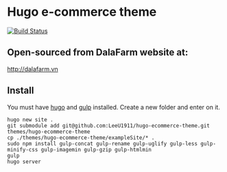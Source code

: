 # Hugo e-commerce theme
[![Build Status](https://travis-ci.org/LeeU1911/dalafarm.svg?branch=master)](https://travis-ci.org/LeeU1911/dalafarm)

## Open-sourced from DalaFarm website at:
http://dalafarm.vn

## Install 

You must have [hugo](https://gohugo.io/getting-started/installing/) and [gulp](https://github.com/gulpjs/gulp/blob/v3.9.1/docs/getting-started.md) installed.
Create a new folder and enter on it.

```
hugo new site .
git submodule add git@github.com:LeeU1911/hugo-ecommerce-theme.git themes/hugo-ecommerce-theme
cp ./themes/hugo-ecommerce-theme/exampleSite/* .
sudo npm install gulp-concat gulp-rename gulp-uglify gulp-less gulp-minify-css gulp-imagemin gulp-gzip gulp-htmlmin
gulp
hugo server
```



